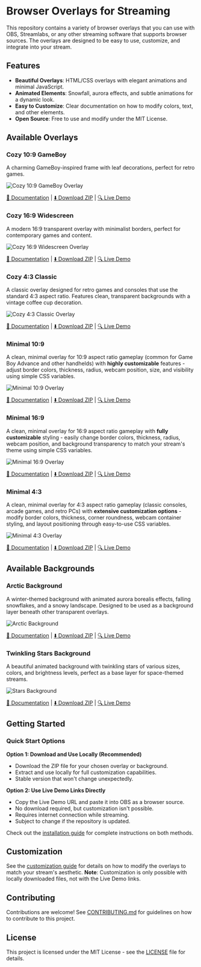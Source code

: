 # Browser Overlays for Streaming

This repository contains a variety of browser overlays that you can use with OBS, Streamlabs, or any other streaming software that supports browser sources. The overlays are designed to be easy to use, customize, and integrate into your stream.

## Features

- **Beautiful Overlays**: HTML/CSS overlays with elegant animations and minimal JavaScript.
- **Animated Elements**: Snowfall, aurora effects, and subtle animations for a dynamic look.
- **Easy to Customize**: Clear documentation on how to modify colors, text, and other elements.
- **Open Source**: Free to use and modify under the MIT License.

## Available Overlays

### Cozy 10:9 GameBoy

A charming GameBoy-inspired frame with leaf decorations, perfect for retro games.

![Cozy 10:9 GameBoy Overlay](docs/screenshots/cozy-10-9-gameboy.png)

[📄 Documentation](sources/overlays/cozy%2010-9%20aspect%20ratio/overlay-readme.md) | 
[⬇️ Download ZIP](releases/cozy-10-9-aspect-ratio.zip?raw=true) | 
[🔍 Live Demo](https://detekoi.github.io/static-browser-overlays/sources/overlays/cozy%2010-9%20aspect%20ratio/overlay.html)

### Cozy 16:9 Widescreen

A modern 16:9 transparent overlay with minimalist borders, perfect for contemporary games and content.

![Cozy 16:9 Widescreen Overlay](docs/screenshots/cozy-16-9-widescreen.png)

[📄 Documentation](sources/overlays/cozy%2016-9%20aspect%20ratio/overlay-readme.md) | 
[⬇️ Download ZIP](releases/cozy-16-9-aspect-ratio.zip?raw=true) | 
[🔍 Live Demo](https://detekoi.github.io/static-browser-overlays/sources/overlays/cozy%2016-9%20aspect%20ratio/overlay.htm)

### Cozy 4:3 Classic

A classic overlay designed for retro games and consoles that use the standard 4:3 aspect ratio. Features clean, transparent backgrounds with a vintage coffee cup decoration.

![Cozy 4:3 Classic Overlay](docs/screenshots/cozy-4-3-aspect-ratio.png)

[📄 Documentation](sources/overlays/cozy-4-3-aspect-ratio/overlay-readme.md) | 
[⬇️ Download ZIP](releases/cozy-4-3-aspect-ratio.zip?raw=true) | 
[🔍 Live Demo](https://detekoi.github.io/static-browser-overlays/sources/overlays/cozy-4-3-aspect-ratio/overlay.html)

### Minimal 10:9

A clean, minimal overlay for 10:9 aspect ratio gameplay (common for Game Boy Advance and other handhelds) with **highly customizable** features - adjust border colors, thickness, radius, webcam position, size, and visibility using simple CSS variables.

![Minimal 10:9 Overlay](docs/screenshots/minimal-10-9.png)

[📄 Documentation](sources/overlays/minimal-10-9/overlay-readme.md) | 
[⬇️ Download ZIP](releases/minimal-10-9.zip?raw=true) | 
[🔍 Live Demo](https://detekoi.github.io/static-browser-overlays/sources/overlays/minimal-10-9/overlay.html)

### Minimal 16:9

A clean, minimal overlay for 16:9 aspect ratio gameplay with **fully customizable** styling - easily change border colors, thickness, radius, webcam position, and background transparency to match your stream's theme using simple CSS variables.

![Minimal 16:9 Overlay](docs/screenshots/minimal-16-9.png)

[📄 Documentation](sources/overlays/minimal-16-9/overlay-readme.md) | 
[⬇️ Download ZIP](releases/minimal-16-9.zip?raw=true) | 
[🔍 Live Demo](https://detekoi.github.io/static-browser-overlays/sources/overlays/minimal-16-9/overlay.html)

### Minimal 4:3

A clean, minimal overlay for 4:3 aspect ratio gameplay (classic consoles, arcade games, and retro PCs) with **extensive customization options** - modify border colors, thickness, corner roundness, webcam container styling, and layout positioning through easy-to-use CSS variables.

![Minimal 4:3 Overlay](docs/screenshots/minimal-4-3.png)

[📄 Documentation](sources/overlays/minimal-4-3/overlay-readme.md) | 
[⬇️ Download ZIP](releases/minimal-4-3.zip?raw=true) | 
[🔍 Live Demo](https://detekoi.github.io/static-browser-overlays/sources/overlays/minimal-4-3/overlay.html)

## Available Backgrounds

### Arctic Background

A winter-themed background with animated aurora borealis effects, falling snowflakes, and a snowy landscape. Designed to be used as a background layer beneath other transparent overlays.

![Arctic Background](docs/screenshots/arctic-background.png)

[📄 Documentation](sources/backgrounds/arctic-background/arctic-background-readme.md) | 
[⬇️ Download ZIP](releases/arctic-background.zip?raw=true) | 
[🔍 Live Demo](https://detekoi.github.io/static-browser-overlays/sources/backgrounds/arctic-background/arctic-background.html)

### Twinkling Stars Background

A beautiful animated background with twinkling stars of various sizes, colors, and brightness levels, perfect as a base layer for space-themed streams.

![Stars Background](docs/screenshots/stars-background.png)

[📄 Documentation](sources/backgrounds/stars-background/stars-background-readme.md) | 
[⬇️ Download ZIP](releases/stars-background.zip?raw=true) | 
[🔍 Live Demo](https://detekoi.github.io/static-browser-overlays/sources/backgrounds/stars-background/stars-background.html)

## Getting Started

### Quick Start Options

**Option 1: Download and Use Locally (Recommended)**
- Download the ZIP file for your chosen overlay or background.
- Extract and use locally for full customization capabilities.
- Stable version that won't change unexpectedly.

**Option 2: Use Live Demo Links Directly**
- Copy the Live Demo URL and paste it into OBS as a browser source.
- No download required, but customization isn't possible.
- Requires internet connection while streaming.
- Subject to change if the repository is updated.

Check out the [installation guide](docs/installation.md) for complete instructions on both methods.

## Customization

See the [customization guide](docs/customization.md) for details on how to modify the overlays to match your stream's aesthetic. 
**Note**: Customization is only possible with locally downloaded files, not with the Live Demo links.

## Contributing

Contributions are welcome! See [CONTRIBUTING.md](CONTRIBUTING.md) for guidelines on how to contribute to this project.

## License

This project is licensed under the MIT License - see the [LICENSE](LICENSE) file for details.
